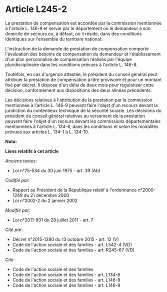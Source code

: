 # Article L245-2

La prestation de compensation est accordée par la commission mentionnée à l'article L. 146-9 et servie par le département  où
le demandeur a son domicile de secours ou, à défaut, où il réside, dans des conditions identiques sur l'ensemble du
territoire national.

L'instruction de la demande de prestation de compensation comporte l'évaluation des besoins de compensation du demandeur et
l'établissement d'un plan personnalisé de compensation réalisés par l'équipe pluridisciplinaire dans les conditions prévues à
l'article L. 146-8.

Toutefois, en cas d'urgence attestée, le président du conseil général peut attribuer la prestation de compensation à titre
provisoire et pour un montant fixé par décret. Il dispose d'un délai de deux mois pour régulariser cette décision,
conformément aux dispositions des deux alinéas précédents.

Les décisions relatives à l'attribution de la prestation par la commission mentionnée à l'article L. 146-9 peuvent faire
l'objet d'un recours devant la juridiction du contentieux technique de la sécurité sociale. Les décisions du président du
conseil général relatives au versement de la prestation peuvent faire l'objet d'un recours devant les commissions
départementales mentionnées à l'article L. 134-6, dans les conditions et selon les modalités prévues aux articles L. 134-1 à
L. 134-10.

**Nota:**



**Liens relatifs à cet article**

_Anciens textes_:

  - Loi n°75-534 du 30 juin 1975 - art. 39 (Ab)

_Codifié par_:

  - Rapport au Président de la République relatif à l'ordonnance n°2000-1249 du 21 décembre 2000
  - Loi n°2002-2 du 2 janvier 2002

_Modifié par_:

  - Loi n°2011-901 du 28 juillet 2011 - art. 7

_Cité par_:

  - Décret n°2015-1280 du 13 octobre 2015 - art. 12 (V)
  - Code de l'action sociale et des familles - art. L542-4 (VD)
  - Code de l'action sociale et des familles - art. R245-67 (VD)

_Cite_:

  - Code de l'action sociale et des familles
  - Code de l'action sociale et des familles - art. L134-6
  - Code de l'action sociale et des familles - art. L146-8
  - Code de l'action sociale et des familles - art. L146-9
